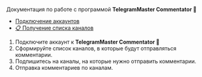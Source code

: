 Документация по работе с программой **TelegramMaster Commentator 🚀**

* [Подключение аккаунтов](Подключение_аккаунтов_в_программе.md)
* [📋 Получение списка каналов](Получение_списка_каналов.md)

1. Подключите аккаунт к **TelegramMaster Commentator 🚀**
2. Сформируйте список каналов, в которые будут отправляться комментарии.
3. Подпишитесь на каналы, на которые нужно отправить комментарии.
4. Отправка комментариев по каналам.